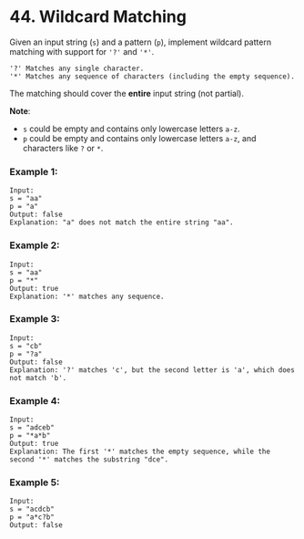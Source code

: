 # 44. Wildcard Matching

Given an input string (`s`) and a pattern (`p`), implement wildcard pattern matching with support for `'?'` and `'*'`.

```
'?' Matches any single character.
'*' Matches any sequence of characters (including the empty sequence).
```

The matching should cover the **entire** input string (not partial).

**Note**:

- `s` could be empty and contains only lowercase letters `a-z`.
- `p` could be empty and contains only lowercase letters `a-z`, and characters like `?` or `*`.

### Example 1:
```
Input:
s = "aa"
p = "a"
Output: false
Explanation: "a" does not match the entire string "aa".
```

### Example 2:
```
Input:
s = "aa"
p = "*"
Output: true
Explanation: '*' matches any sequence.
```

### Example 3:
```
Input:
s = "cb"
p = "?a"
Output: false
Explanation: '?' matches 'c', but the second letter is 'a', which does not match 'b'.
```

### Example 4:
```
Input:
s = "adceb"
p = "*a*b"
Output: true
Explanation: The first '*' matches the empty sequence, while the second '*' matches the substring "dce".
```

### Example 5:
```
Input:
s = "acdcb"
p = "a*c?b"
Output: false
```